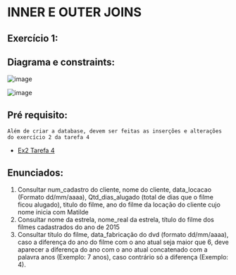 # INNER E OUTER JOINS

## Exercício 1:

## Diagrama e constraints:

![image](https://github.com/user-attachments/assets/8c431509-8f1d-4a51-b48d-d91b7ac52a27)


![image](https://github.com/user-attachments/assets/ffa8db6c-3a5c-4d9f-8127-d8e61d6a7d0c)



## Pré requisito:
`Além de criar a database, devem ser feitas as inserções e alterações do exercício 2 da tarefa 4`
- [Ex2 Tarefa 4](https://github.com/thiagosilvaantenor/Banco_de_Dados_Exercicios/blob/main/tarefa_04/CRUD_Constraints_%20e_Selects_Simples/exercicio2.sql)

## Enunciados:

1) Consultar num_cadastro do cliente, nome do cliente, data_locacao (Formato 
dd/mm/aaaa), Qtd_dias_alugado (total de dias que o filme ficou alugado), titulo do 
filme, ano do filme da locação do cliente cujo nome inicia com Matilde
2) Consultar nome da estrela, nome_real da estrela, título do filme dos filmes 
cadastrados do ano de 2015
3) Consultar título do filme, data_fabricação do dvd (formato dd/mm/aaaa), caso a 
diferença do ano do filme com o ano atual seja maior que 6, deve aparecer a diferença 
do ano com o ano atual concatenado com a palavra anos (Exemplo: 7 anos), caso 
contrário só a diferença (Exemplo: 4).
